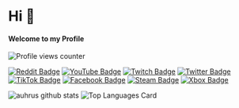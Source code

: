 # Hi 👋
#### Welcome to my Profile
![Profile views counter](https://komarev.com/ghpvc/?username=auhrus&&style=flat)

[![Reddit Badge](https://img.shields.io/badge/-auhrus-FF4500?style=for-the-badge&logo=reddit&logoColor=white)](https://www.reddit.com/user/Auhrus)
[![YouTube Badge](https://img.shields.io/badge/-auhrus-FF0000?style=for-the-badge&logo=youtube&logoColor=white)](https://www.youtube.com/@auhrus)
[![Twitch Badge](https://img.shields.io/badge/-auhrus-9146FF?style=for-the-badge&logo=twitch&logoColor=white)](https://www.twitch.tv/auhrus)
[![Twitter Badge](https://img.shields.io/badge/-auhrus-1DA1F2?style=for-the-badge&logo=twitter&logoColor=white)](https://twitter.com/Auhruz)
[![TikTok Badge](https://img.shields.io/badge/-auhrus-000000?style=for-the-badge&logo=tiktok&logoColor=white)](https://www.tiktok.com/@auhruz)
[![Facebook Badge](https://img.shields.io/badge/-auhrus-1877F2?style=for-the-badge&logo=facebook&logoColor=white)](https://www.facebook.com/Auhrus/)
[![Steam Badge](https://img.shields.io/badge/-auhrus-000000?style=for-the-badge&logo=steam&logoColor=white)](https://steamcommunity.com/profiles/76561198142203533)
[![Xbox Badge](https://img.shields.io/badge/-auhrus-107C10?style=for-the-badge&logo=xbox&logoColor=white)](http://live.xbox.com/Profile?Gamertag=auhrus)


![auhrus github stats](https://github-readme-stats.vercel.app/api?username=auhrus&show_icons=true&theme=vue-dark&rank_icon=github)
![Top Languages Card](https://github-readme-stats.vercel.app/api/top-langs/?username=Auhrus&theme=vue-dark&layout=compact)
